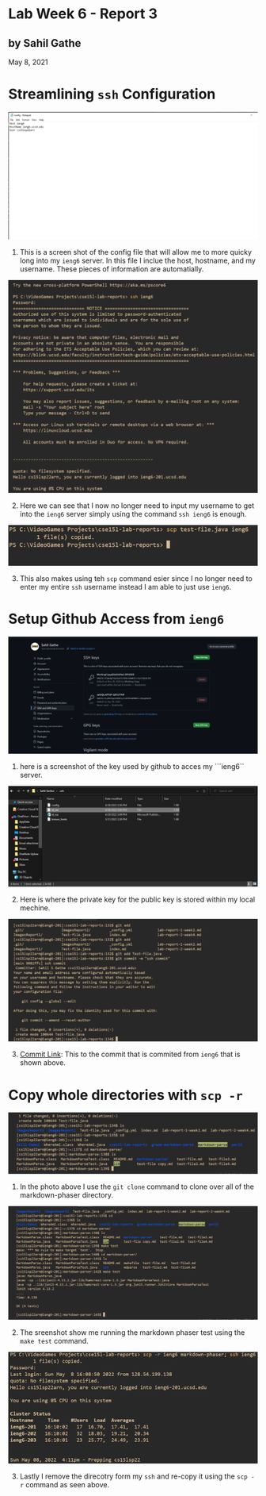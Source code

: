 # Lab Week 6 - Report 3
## by Sahil Gathe
May 8, 2021

# Streamlining ```ssh``` Configuration

![Image](ImagesReport3\sshConfig.png)

1. This is a screen shot of the config file that will allow me to more quicky long into my ```ieng6``` server. In this file I inclue the host, hostname, and my username. These pieces of information are automatially.

![Image](ImagesReport3\ieng6.png)

2. Here we can see that I now no longer need to input my username to get into the ```ieng6``` server simply using the command ```ssh ieng6``` is enough.

![Image](ImagesReport3\scp.png)

3. This also makes using teh ```scp``` command esier since I no longer need to enter my entire ```ssh``` username instead I am able to just use ```ieng6```.

# Setup Github Access from ```ieng6```

![Image](ImagesReport3\gitssh.png)

1. here is a screenshot of the key used by github to acces my ```ieng6`` server.

![Image](ImagesReport3\gitkey.png)

2. Here is where the private key for the public key is stored within my local mechine.

![Image](ImagesReport3\gitsshcommit.png)

3. [Commit Link](https://github.com/IndiSnacks/cse15l-lab-reports/commit/671339d7b520adfe53bf210602dcaaa1953fd566): This to the commit that is commited from ```ieng6``` that is shown above.

# Copy whole directories with ```scp -r```

![Image](ImagesReport3\markdown-phaser.png)

1. In the photo above I use the ```git clone``` command to clone over all of the markdown-phaser directory.

![Image](ImagesReport3\testingInssh.png)

2. The sreenshot show me running the markdown phaser test using the ```make test``` command.

![Image](ImagesReport3\ssh-r.png)

3. Lastly I remove the direcotry form my ``ssh`` and re-copy it using the ```scp -r``` command as seen above. 

